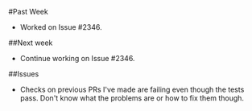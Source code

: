 #Past Week
- Worked on Issue #2346.

##Next week
- Continue working on Issue #2346.

##Issues
- Checks on previous PRs I've made are failing even though the tests pass. Don't know what the problems are or how to fix them though.
